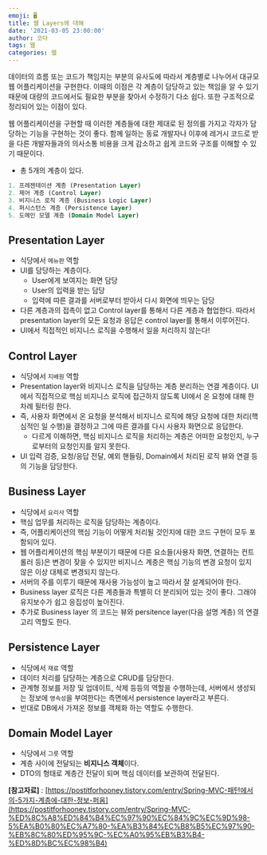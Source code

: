 ```yaml
---
emoji: 🖥
title: 웹 Layers에 대해
date: '2021-03-05 23:00:00'
author: 코다
tags: 웹
categories: 웹
---
```


데이터의 흐름 또는 코드가 책임지는 부분의 유사도에 따라서 계층별로 나누어서 대규모 웹 어플리케이션을 구현한다. 이때의 이점은 각 계층이 담당하고 있는 책임을 알 수 있기 때문에 대량의 코드에서도 필요한 부분을 찾아서 수정하기 다소 쉽다. 또한 구조적으로 정리되어 있는 이점이 있다. <br>

웹 어플리케이션을 구현할 때 이러한 계층들에 대한 제대로 된 정의를 가지고 각자가 담당하는 기능을 구현하는 것이 좋다. 함께 일하는 동료 개발자나 이후에 레거시 코드로 받을 다른 개발자들과의 의사소통 비용을 크게 감소하고 쉽게 코드와 구조를 이해할 수 있기 때문이다. <br>

- 총 5개의 계층이 있다.

```sql
1. 프레젠테이션 계층 (Presentation Layer)
2. 제어 계층 (Control Layer)
3. 비지니스 로직 계층 (Business Logic Layer)
4. 퍼시스턴스 계층 (Persistence Layer)
5. 도메인 모델 계층 (Domain Model Layer) 
```

## Presentation Layer

- 식당에서 `메뉴판` 역할
- UI를 담당하는 계층이다.
    - User에게 보여지는 화면 담당
    - User의 입력을 받는 담당
    - 입력에 따른 결과를 서버로부터 받아서 다시 화면에 띄우는 담당
- 다른 계층과의 접촉이 없고 Control layer를 통해서 다른 계층과 협업한다. 따라서 presentation layer의 모든 요청과 응답은 control layer를 통해서 이루어진다.
- UI에서 직접적인 비지니스 로직을 수행해서 일을 처리하지 않는다!

## Control Layer

- 식당에서 `지배원` 역할
- Presentation layer와 비지니스 로직을 담당하는 계층 분리하는 연결 계층이다. UI에서 직접적으로 핵심 비지니스 로직에 접근하지 않도록 UI에서 온 요청에 대해 한차례 필터링 한다.
- 즉, 사용자 화면에서 온 요청을 분석해서 비지니스 로직에 해당 요청에 대한 처리(핵심적인 일 수행)을 결정하고 그에 따른 결과를 다시 사용자 화면으로 응답한다.
    - 다르게 이해하면, 핵심 비지니스 로직을 처리하는 계층은 어떠한 요청인지, 누구로부터의 요청인지를 알지 못한다.
- UI 입력 검증, 요청/응답 전달, 예외 핸들링, Domain에서 처리된 로직 뷰와 연결 등의 기능을 담당한다.

## Business Layer

- 식당에서 `요리사` 역할
- 핵심 업무를 처리하는 로직을 담당하는 계층이다.
- 즉, 어플리케이션의 핵심 기능이 어떻게 처리될 것인지에 대한 코드 구현이 모두 포함되어 있다.
- 웹 어플리케이션의 핵심 부분이기 때문에 다른 요소들(사용자 화면, 연결하는 컨트롤러 등)은 변경이 잦을 수 있지만 비지니스 계층은 핵심 기능의 변경 요청이 있지 않은 이상 대체로 변경되지 않는다.
- 서버의 주를 이루기 때문에 재사용 가능성이 높고 따라서 잘 설계되어야 한다.
- Business layer 로직은 다른 계층들과 특별히 더 분리되어 있는 것이 좋다. 그래야 유지보수가 쉽고 응집성이 높아진다.
- 추가로 Business layer 의 코드는 뷰와 persitence layer(다음 설명 계층) 의 연결고리 역할도 한다.

## Persistence Layer

- 식당에서 `재료` 역할
- 데이터 처리를 담당하는 계층으로 CRUD를 담당한다.
- 관계형 정보를 저장 및 업데이트, 삭제 등등의 역할을 수행하는데, 서버에서 생성되는 정보에 `영속성`을 부여한다는 측면에서 persistence layer라고 부른다.
- 반대로 DB에서 가져온 정보를 객체화 하는 역할도 수행한다.

## Domain Model Layer

- 식당에서 `그릇` 역할
- 계층 사이에 전달되는 **비지니스 객체**이다.
- DTO의 형태로 계층간 전달이 되며 핵심 데이터를 보관하여 전달된다.

**[참고자료]** : [https://postitforhooney.tistory.com/entry/Spring-MVC-패턴에서의-5가지-계층에-대한-정보-퍼옴](https://postitforhooney.tistory.com/entry/Spring-MVC-%ED%8C%A8%ED%84%B4%EC%97%90%EC%84%9C%EC%9D%98-5%EA%B0%80%EC%A7%80-%EA%B3%84%EC%B8%B5%EC%97%90-%EB%8C%80%ED%95%9C-%EC%A0%95%EB%B3%B4-%ED%8D%BC%EC%98%B4)

```toc
```